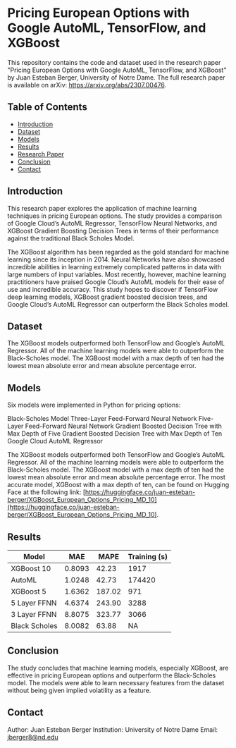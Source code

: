 # Pricing European Options with Google AutoML, TensorFlow, and XGBoost

This repository contains the code and dataset used in the research paper "Pricing European Options with Google AutoML, TensorFlow, and XGBoost" by Juan Esteban Berger, University of Notre Dame. The full research paper is available on arXiv: https://arxiv.org/abs/2307.00476.

## Table of Contents
- [Introduction](#introduction)
- [Dataset](#dataset)
- [Models](#models)
- [Results](#results)
- [Research Paper](#research-paper)
- [Conclusion](#conclusion)
- [Contact](#contact)

## Introduction
This research paper explores the application of machine learning techniques in pricing European options. The study provides a comparison of Google Cloud’s AutoML Regressor, TensorFlow Neural Networks, and XGBoost Gradient Boosting Decision Trees in terms of their performance against the traditional Black Scholes Model.

The XGBoost algorithm has been regarded as the gold standard for machine learning since its inception in 2014. Neural Networks have also showcased incredible abilities in learning extremely complicated patterns in data with large numbers of input variables. Most recently, however, machine learning practitioners have praised Google Cloud’s AutoML models for their ease of use and incredible accuracy. This study hopes to discover if TensorFlow deep learning models, XGBoost gradient boosted decision trees, and Google Cloud’s AutoML Regressor can outperform the Black Scholes model.

## Dataset
The XGBoost models outperformed both TensorFlow and Google’s AutoML Regressor. All of the machine learning models were able to outperform the Black-Scholes model. The XGBoost model with a max depth of ten had the lowest mean absolute error and mean absolute percentage error.

## Models
Six models were implemented in Python for pricing options:

Black-Scholes Model
Three-Layer Feed-Forward Neural Network
Five-Layer Feed-Forward Neural Network
Gradient Boosted Decision Tree with Max Depth of Five
Gradient Boosted Decision Tree with Max Depth of Ten
Google Cloud AutoML Regressor

The XGBoost models outperformed both TensorFlow and Google’s AutoML Regressor. All of the machine learning models were able to outperform the Black-Scholes model. The XGBoost model with a max depth of ten had the lowest mean absolute error and mean absolute percentage error. The most accurate model, XGBoost with a max depth of ten, can be found on Hugging Face at the following link:
[https://huggingface.co/juan-esteban-berger/XGBoost_European_Options_Pricing_MD_10](https://huggingface.co/juan-esteban-berger/XGBoost_European_Options_Pricing_MD_10).

## Results
| Model          | MAE    | MAPE   | Training (s) |
|----------------|--------|--------|--------------|
| XGBoost 10     | 0.8093 | 42.23  | 1917         |
| AutoML         | 1.0248 | 42.73  | 174420       |
| XGBoost 5      | 1.6362 | 187.02 | 971          |
| 5 Layer FFNN   | 4.6374 | 243.90 | 3288         |
| 3 Layer FFNN   | 8.8075 | 323.77 | 3066         |
| Black Scholes  | 8.0082 | 63.88  | NA           |

## Conclusion
The study concludes that machine learning models, especially XGBoost, are effective in pricing European options and outperform the Black-Scholes model. The models were able to learn necessary features from the dataset without being given implied volatility as a feature.

## Contact
Author: Juan Esteban Berger
Institution: University of Notre Dame
Email: jberger8@nd.edu
